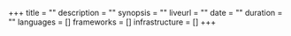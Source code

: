 +++
title 			= ""
description		= ""
synopsis		= ""
liveurl 		= ""
date 			= ""
duration 		= ""
languages 		= []
frameworks 		= []
infrastructure	= []
+++